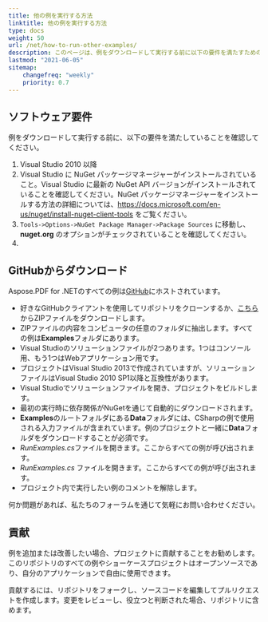 ```yaml
---
title: 他の例を実行する方法
linktitle: 他の例を実行する方法
type: docs
weight: 50
url: /net/how-to-run-other-examples/    
description: このページは、例をダウンロードして実行する前に以下の要件を満たすためのガイドラインを示します。
lastmod: "2021-06-05"
sitemap:
    changefreq: "weekly"
    priority: 0.7
---
```


## ソフトウェア要件

例をダウンロードして実行する前に、以下の要件を満たしていることを確認してください。

1. Visual Studio 2010 以降
1. Visual Studio に NuGet パッケージマネージャーがインストールされていること。Visual Studio に最新の NuGet API バージョンがインストールされていることを確認してください。NuGet パッケージマネージャーをインストールする方法の詳細については、<https://docs.microsoft.com/en-us/nuget/install-nuget-client-tools> をご覧ください。
1. `Tools->Options->NuGet Package Manager->Package Sources` に移動し、**nuget.org** のオプションがチェックされていることを確認してください。
1.
## GitHubからダウンロード

Aspose.PDF for .NETのすべての例は[GitHub](https://github.com/aspose-pdf/Aspose.PDF-for-.NET)にホストされています。

- 好きなGitHubクライアントを使用してリポジトリをクローンするか、[こちら](https://github.com/aspose-pdf/Aspose.PDF-for-.NET/archive/master.zip)からZIPファイルをダウンロードします。
- ZIPファイルの内容をコンピュータの任意のフォルダに抽出します。すべての例は**Examples**フォルダにあります。
- Visual Studioのソリューションファイルが2つあります。1つはコンソール用、もう1つはWebアプリケーション用です。
- プロジェクトはVisual Studio 2013で作成されていますが、ソリューションファイルはVisual Studio 2010 SP1以降と互換性があります。
- Visual Studioでソリューションファイルを開き、プロジェクトをビルドします。
- 最初の実行時に依存関係がNuGetを通じて自動的にダウンロードされます。
- **Examples**のルートフォルダにある**Data**フォルダには、CSharpの例で使用される入力ファイルが含まれています。例のプロジェクトと一緒に**Data**フォルダをダウンロードすることが必須です。
- *RunExamples.cs*ファイルを開きます。ここからすべての例が呼び出されます。
- *RunExamples.cs* ファイルを開きます。ここからすべての例が呼び出されます。
- プロジェクト内で実行したい例のコメントを解除します。

何か問題があれば、私たちのフォーラムを通じて気軽にお問い合わせください。

## 貢献

例を追加または改善したい場合、プロジェクトに貢献することをお勧めします。このリポジトリのすべての例やショーケースプロジェクトはオープンソースであり、自分のアプリケーションで自由に使用できます。

貢献するには、リポジトリをフォークし、ソースコードを編集してプルリクエストを作成します。変更をレビューし、役立つと判断された場合、リポジトリに含めます。

